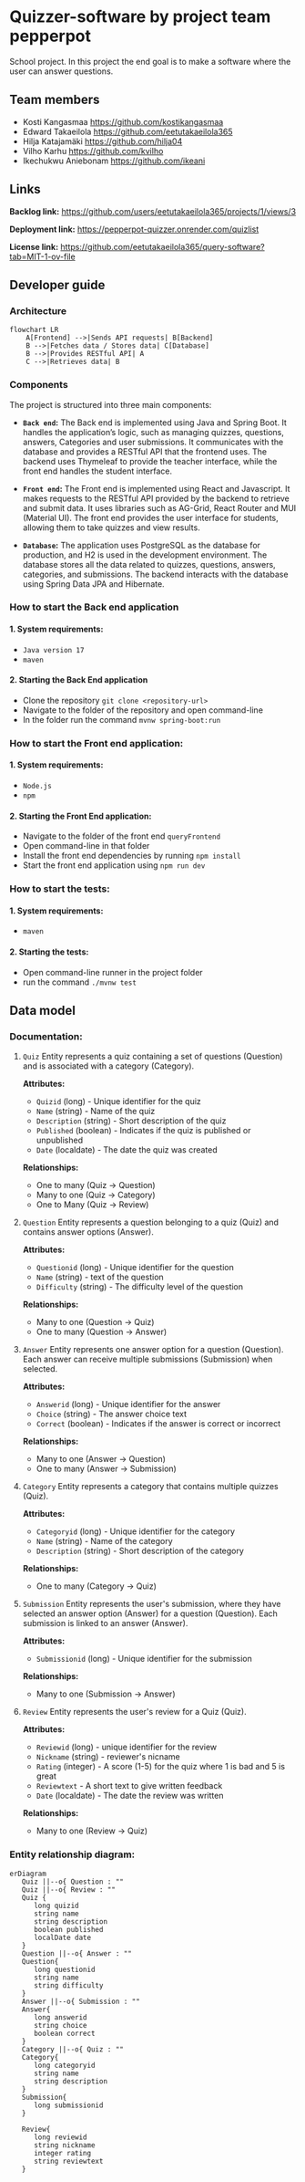 # Quizzer-software by project team pepperpot
School project. In this project the end goal is to make a software where the user can answer questions.

## Team members
- Kosti Kangasmaa https://github.com/kostikangasmaa
- Edward Takaeilola https://github.com/eetutakaeilola365
- Hilja Katajamäki https://github.com/hilja04
- Vilho Karhu https://github.com/kvilho
- Ikechukwu Aniebonam https://github.com/ikeani

## Links
   __Backlog link:__
   https://github.com/users/eetutakaeilola365/projects/1/views/3
   
   __Deployment link:__
   https://pepperpot-quizzer.onrender.com/quizlist
   
   __License link:__
   https://github.com/eetutakaeilola365/query-software?tab=MIT-1-ov-file
   


## Developer guide

### Architecture

```mermaid
flowchart LR
    A[Frontend] -->|Sends API requests| B[Backend]
    B -->|Fetches data / Stores data| C[Database]
    B -->|Provides RESTful API| A
    C -->|Retrieves data| B
```
### Components
The project is structured into three main components:

 - __`Back end`:__
   The Back end is implemented using Java and Spring Boot. It handles the application’s logic, such as managing quizzes, questions, answers, Categories and user submissions. It communicates with the database and provides a RESTful API that the frontend uses. The backend uses Thymeleaf to provide the teacher interface, while the front end handles the student interface.
   
- __`Front end`:__
   The Front end is implemented using React and Javascript. It makes requests to the RESTful API provided by the backend to retrieve and submit data. It uses libraries such as AG-Grid, React Router and MUI (Material UI). The front end provides the user interface for students, allowing them to take quizzes and view results. 
 - __`Database`:__
   The application uses PostgreSQL as the database for production, and H2 is used in the development environment. The database stores all the data related to quizzes, questions, answers, categories, and submissions. The backend interacts with the database using Spring Data JPA and Hibernate.

### How to start the Back end application

#### 1. __System requirements:__
   - `Java version 17`
   - `maven`

#### 2. __Starting the Back End application__
   - Clone the repository `git clone <repository-url>`
   - Navigate to the folder of the repository and open command-line
   - In the folder run the command `mvnw spring-boot:run`

### How to start the Front end application:

#### 1. __System requirements:__
   - `Node.js`
   - `npm` 
#### 2. __Starting the Front End application:__
   - Navigate to the folder of the front end `queryFrontend`
   - Open command-line in that folder
   - Install the front end dependencies by running `npm install`
   - Start the front end application using `npm run dev`

### How to start the tests:
#### 1. __System requirements:__
   - `maven`
#### 2. __Starting the tests:__
   - Open command-line runner in the project folder
   - run the command `./mvnw test`

## Data model

### Documentation:


1. `Quiz` Entity represents a quiz containing a set of questions (Question) and is associated with a category (Category). 

   **Attributes:**

      - `Quizid` (long) - Unique identifier for the quiz
      - `Name` (string) - Name of the quiz
      - `Description` (string) - Short description of the quiz
      - `Published` (boolean) - Indicates if the quiz is published or unpublished
      - `Date` (localdate) - The date the quiz was created

   **Relationships:**
      - One to many (Quiz → Question)
      - Many to one (Quiz → Category)
      - One to Many (Quiz → Review)

2. `Question` Entity represents a question belonging to a quiz (Quiz) and contains answer options (Answer).

   **Attributes:**

      - `Questionid` (long) - Unique identifier for the question
      - `Name` (string) - text of the question
      - `Difficulty` (string) - The difficulty level of the question

   **Relationships:**
      - Many to one (Question → Quiz)  
      - One to many (Question → Answer)
        
3. `Answer` Entity represents one answer option for a question (Question). Each answer can receive multiple submissions (Submission) when selected.

   **Attributes:**

      - `Answerid` (long) - Unique identifier for the answer
      - `Choice` (string) - The answer choice text
      - `Correct` (boolean) - Indicates if the answer is correct or incorrect

   **Relationships:**
      - Many to one (Answer → Question)
      - One to many (Answer → Submission)

4. `Category` Entity represents a category that contains multiple quizzes (Quiz).

   **Attributes:**

      - `Categoryid` (long) - Unique identifier for the category
      - `Name` (string) - Name of the category
      - `Description` (string) - Short description of the category

   **Relationships:**
      - One to many (Category → Quiz)


5. `Submission` Entity represents the user's submission, where they have selected an answer option (Answer) for a question (Question). Each submission is linked to an answer (Answer).

   **Attributes:**

      - `Submissionid` (long) - Unique identifier for the submission

   **Relationships:**
      - Many to one (Submission → Answer)
        
6. `Review` Entity represents the user's review for a Quiz (Quiz).
   
    **Attributes:**
      - `Reviewid` (long) - unique identifier for the review
      - `Nickname` (string) - reviewer's nicname
      - `Rating` (integer) - A score (1-5) for the quiz where 1 is bad and 5 is great
      - `Reviewtext` - A short text to give written feedback
      - `Date` (localdate) - The date the review was written

    **Relationships:**
      - Many to one (Review → Quiz)
      


### Entity relationship diagram:

```mermaid
erDiagram
   Quiz ||--o{ Question : ""
   Quiz ||--o{ Review : ""
   Quiz {
      long quizid
      string name
      string description
      boolean published
      localDate date
   }
   Question ||--o{ Answer : ""
   Question{
      long questionid
      string name
      string difficulty
   }
   Answer ||--o{ Submission : ""
   Answer{
      long answerid
      string choice
      boolean correct
   }
   Category ||--o{ Quiz : ""
   Category{
      long categoryid
      string name
      string description
   }
   Submission{
      long submissionid
   }
   
   Review{
      long reviewid
      string nickname
      integer rating
      string reviewtext
   }
